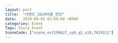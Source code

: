 ```yaml
---
layout: post
title:  "이벤트_2019여름_엔딩"
date:   2020-09-05 05:00:00 +0000
categories: Event
Tags: Story Event
SceneCode: ["scene_evt190627_cp0_q2_s10,7429311"]
---
```

